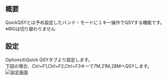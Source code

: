 ## 概要
QuickQSYとは予め設定したバンド・モードに１キー操作でQSYする機能です。
※RIGは切り替わりません

## 設定

OptionsのQuick QSYタブより設定します。  
下図の場合、Ctrl+F1,Ctrl+F2,Ctrl+F3キーで7M,21M,28MへQSYします。  
![設定画面](https://github.com/jr8ppg/zLog/blob/images/quickqsy.png)